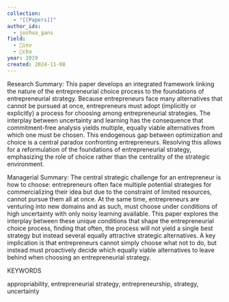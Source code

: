 ```yaml
---
collection:
  - "[[Papers]]"
author_ids:
  - joshua_gans
field:
  - 🐢inv
  - 🐅cba
year: 2019
created: 2024-11-08
---
```


Research Summary: This paper develops an integrated framework linking the nature of the entrepreneurial choice process to the foundations of entrepreneurial strategy. Because entrepreneurs face many alternatives that cannot be pursued at once, entrepreneurs must adopt (implicitly or explicitly) a process for choosing among entrepreneurial strategies. The interplay between uncertainty and learning has the consequence that commitment-free analysis yields multiple, equally viable alternatives from which one must be chosen. This endogenous gap between optimization and choice is a central paradox confronting entrepreneurs. Resolving this allows for a reformulation of the foundations of entrepreneurial strategy, emphasizing the role of choice rather than the centrality of the strategic environment.

Managerial Summary: The central strategic challenge for an entrepreneur is how to choose: entrepreneurs often face multiple potential strategies for commercializing their idea but due to the constraint of limited resources, cannot pursue them all at once. At the same time, entrepreneurs are venturing into new domains and as such, must choose under conditions of high uncertainty with only noisy learning available. This paper explores the interplay between these unique conditions that shape the entrepreneurial choice process, finding that often, the process will not yield a single best strategy but instead several equally attractive strategic alternatives. A key implication is that entrepreneurs cannot simply choose what not to do, but instead must proactively decide which equally viable alternatives to leave behind when choosing an entrepreneurial strategy.

KEYWORDS

appropriability, entrepreneurial strategy, entrepreneurship, strategy, uncertainty
